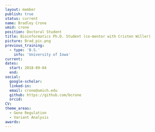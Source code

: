 ```yaml
---
layout: member
publish: true
status: current
name: Bradley Crone
umid: crone
position: Doctoral Student
title: Bioinformatics Ph.D. Student (co-mentor with Cristen Willer)
picture: Brad_pic.png
previous_training:
  - type: 'B.S.'
    info: 'University of Iowa'
current:
dates:
  start: 2018-09-04
  end:
social: 
  google-scholar: 
  linked-in: 
  email: crone@umich.edu
  github: https://github.com/bcrone
  orcid:
CV: 
theme_areas:
  - Gene Regulation
  - Variant Analysis
awards:
---
```

